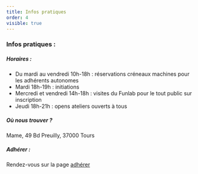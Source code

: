 ```yaml
---
title: Infos pratiques
order: 4
visible: true
---
```

### Infos pratiques :
##### Horaires :

* Du mardi au vendredi 10h-18h : réservations créneaux machines pour les adhérents autonomes
* Mardi 18h-19h : initiations 
* Mercredi et vendredi 14h-18h : visites du Funlab pour le tout public sur inscription 
* Jeudi 18h-21h : opens ateliers ouverts à tous

##### Où nous trouver ?
Mame, 49 Bd Preuilly, 37000 Tours

##### Adhérer :
Rendez-vous sur la page [adhérer](https://lafun.fr/lafun/adherer/)